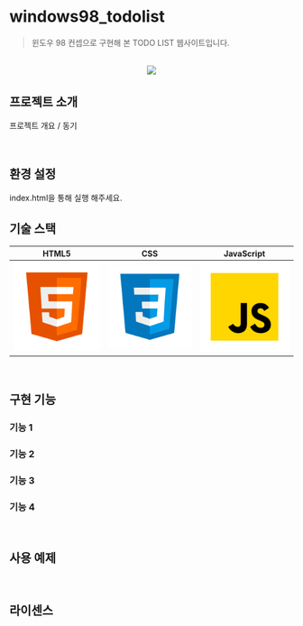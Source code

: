 # windows98_todolist
> 윈도우 98 컨셉으로 구현해 본 TODO LIST 웹사이트입니다.

<p align="center">
  <br>
  <img src="./assets/asdf.jpg">
  <br>
<p>

## 프로젝트 소개
  
<p align="justify">
프로젝트 개요 / 동기
</p>
<br>

## 환경 설정
index.html을 통해 실행 해주세요.
<br>

## 기술 스택

|  HTML5  |   CSS   |   JavaScript  | 
| :-----: | :-----: | :-----------: | 
| ![html5] | ![css]  | ![javascript] | 

<br>

## 구현 기능

### 기능 1

### 기능 2

### 기능 3

### 기능 4

<br>

## 사용 예제

<p align="justify">

</p>

<br>

## 라이센스

<br>

<!-- Stack Icon Refernces -->
[html5]: /assets/readme/html5.svg
[css]: /assets/readme/css.svg
[javascript]: /assets/readme/javascript.svg

<!--Readme 참고 사이트-->
<!--https://github.com/n0hack/readme-template/blob/main/README.md-->
<!--https://github.com/n0hack/readme-template-->
